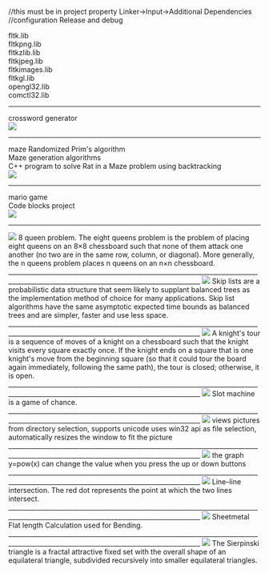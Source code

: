 //this must be in  project property Linker->Input->Additional Dependencies 
//configuration Release and debug

fltk.lib         <br />
fltkpng.lib      <br />
fltkzlib.lib     <br />
fltkjpeg.lib     <br />
fltkimages.lib   <br />
fltkgl.lib       <br />
opengl32.lib     <br />
comctl32.lib     <br />
__________________________________________________________________________________________________________________________________________
crossword generator<br/>
<img src="word_generator/id.jpg">
__________________________________________________________________________________________________________________________________________
maze Randomized Prim's algorithm<br/>
Maze generation algorithms <br/>
C++ program to solve Rat in a Maze problem using backtracking<br/>
<img src="maze Randomized Prim's algorithm/window.jpg">
__________________________________________________________________________________________________________________________________________
mario game <br/>
Code blocks project <br/>
<img src="mario/Resources/Untitled-2.jpg">
__________________________________________________________________________________________________________________________________________
<img src="8_queens_ver1/Resources/for_infor.jpg">
8 queen problem. The eight queens problem is the problem of placing eight queens on an 8×8 chessboard 
such that none of them attack one another (no two are in the same row, column, or diagonal). 
More generally, the n queens problem places n queens on an n×n chessboard. <br/>
__________________________________________________________________________________________________________________________________________
<img src="Skip_list_ver1/src/image.jpg">
Skip lists are a probabilistic data structure 
that seem likely to supplant balanced trees as the implementation method of choice for many applications. 
Skip list algorithms have the same asymptotic 
expected time bounds as balanced trees and are simpler, faster and use less space. <br/>
__________________________________________________________________________________________________________________________________________
<img src="knight_64pos/kimg.jpg">
A knight's tour is a sequence of moves of a knight on a chessboard such that the knight visits every square exactly once. 
If the knight ends on a square that is one knight's move from the beginning square (so that it could tour the board again immediately, 
following the same path), the tour is closed; otherwise, it is open. <br/>
__________________________________________________________________________________________________________________________________________
<img src="Slot_Machine/img.jpg">
Slot machine is a game of chance. <br/>
__________________________________________________________________________________________________________________________________________
<img src="ImageViewer_fltk/im1.jpg">
views pictures from directory selection, supports unicode uses win32 api as file selection, automatically resizes the window to fit the 
picture <br/>
__________________________________________________________________________________________________________________________________________
<img src="graphic/grimg.jpg">
the graph y=pow(x) can change the value when you press the up or down buttons <br/>
__________________________________________________________________________________________________________________________________________
<img src="Line Intersections/pic1.jpg">
Line–line intersection. The red dot represents the point at which the two lines intersect. <br/>
__________________________________________________________________________________________________________________________________________
<img src="sheet_metal_cal/pic1.jpg">
Sheetmetal Flat length Calculation used for Bending. <br/>
__________________________________________________________________________________________________________________________________________
<img src="sierpinski/pic1.jpg">
The Sierpinski triangle is a fractal attractive fixed set with the overall shape of an equilateral triangle, subdivided recursively into 
smaller equilateral triangles. <br/>